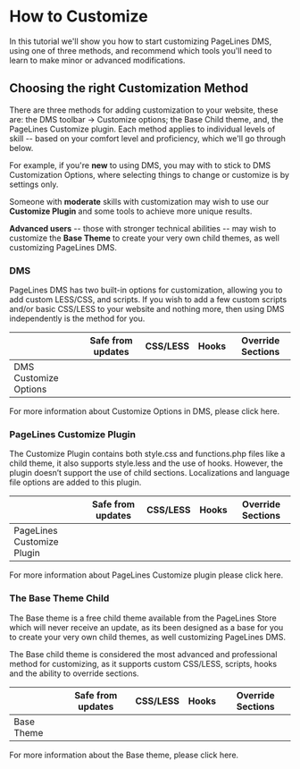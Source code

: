 # How to Customize #

In this tutorial we'll show you how to start customizing PageLines DMS, using one of three methods, and recommend which tools you'll need to learn to make minor or advanced modifications.

## Choosing the right Customization Method ##

There are three methods for adding customization to your website, these are: the DMS toolbar → Customize options; the Base Child theme, and, the PageLines Customize plugin.  Each method applies to individual levels of skill -- based on your comfort level and proficiency, which we'll go through below.

For example, if you're **new** to using DMS, you may with to stick to DMS Customization Options, where selecting things to change or customize is by settings only.

Someone with **moderate** skills with customization may wish to use our **Customize Plugin** and some tools to achieve more unique results.

**Advanced users** -- those with stronger technical abilities -- may wish to customize the **Base Theme** to create your very own child themes, as well customizing PageLines DMS.

### DMS ###

PageLines DMS has two built-in options for customization, allowing you to add custom LESS/CSS, and scripts. If you wish to add a few custom scripts and/or basic CSS/LESS to your website and nothing more, then using DMS independently is the method for you.

<table class="table table-striped table-bordered table-condensed">
	<thead>
		<tr>
			<th></th>
			<th>Safe from updates</th>
			<th>CSS/LESS</th>
			<th>Hooks</th>
			<th>Override Sections</th>
		</tr>
	</thead>
	<tbody>
		<tr>
			<td>DMS Customize Options</td>
			<td><i class="icon-ok text-success"></td>
			<td><i class="icon-ok text-success"></td>
			<td><i class="icon-remove text-error"></td>
			<td><i class="icon-remove text-error"></td>
		</tr>
	</tbody>
</table>


For more information about Customize Options in DMS, please click here.

### PageLines Customize Plugin ###

The Customize Plugin contains both style.css and functions.php files like a child theme, it also supports style.less and the use of hooks. However, the plugin doesn’t support the use of child sections. Localizations and language file options are added to this plugin.

<table class="table table-striped table-bordered table-condensed">
	<thead>
		<tr>
			<th></th>
			<th>Safe from updates</th>
			<th>CSS/LESS</th>
			<th>Hooks</th>
			<th>Override Sections</th>
		</tr>
	</thead>
	<tbody>
		<tr>
			<td>PageLines Customize Plugin</td>
			<td><i class="icon-ok text-success"></td>
			<td><i class="icon-ok text-success"></td>
			<td><i class="icon-ok text-success"></td>
			<td><i class="icon-remove text-error"></td>
		</tr>
	</tbody>
</table>

For more information about PageLines Customize plugin please click here.

### The Base Theme Child ###

The Base theme is a free child theme available from the PageLines Store which will never receive an update, as its been designed as a base for you to create your very own child themes, as well customizing PageLines DMS.

The Base child theme is considered the most advanced and professional method for customizing, as it supports custom CSS/LESS, scripts, hooks and the ability to override sections.

<table class="table table-striped table-bordered table-condensed">
	<thead>
		<tr>
			<th></th>
			<th>Safe from updates</th>
			<th>CSS/LESS</th>
			<th>Hooks</th>
			<th>Override Sections</th>
		</tr>
	</thead>
	<tbody>
		<tr>
			<td>Base Theme</td>
			<td><i class="icon-ok text-success"></td>
			<td><i class="icon-ok text-success"></td>
			<td><i class="icon-ok text-success"></td>
			<td><i class="icon-ok text-success"></td>
		</tr>
	</tbody>
</table>

For more information about the Base theme, please click here.

